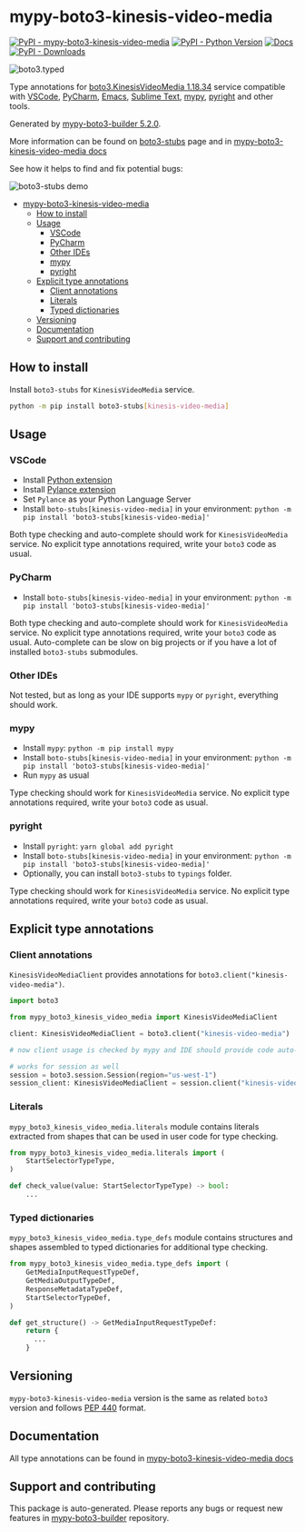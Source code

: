 <a id="mypy-boto3-kinesis-video-media"></a>

# mypy-boto3-kinesis-video-media

[![PyPI - mypy-boto3-kinesis-video-media](https://img.shields.io/pypi/v/mypy-boto3-kinesis-video-media.svg?color=blue)](https://pypi.org/project/mypy-boto3-kinesis-video-media)
[![PyPI - Python Version](https://img.shields.io/pypi/pyversions/mypy-boto3-kinesis-video-media.svg?color=blue)](https://pypi.org/project/mypy-boto3-kinesis-video-media)
[![Docs](https://img.shields.io/readthedocs/mypy-boto3-builder.svg?color=blue)](https://mypy-boto3-builder.readthedocs.io/)
[![PyPI - Downloads](https://img.shields.io/pypi/dw/mypy-boto3-kinesis-video-media?color=blue)](https://pypistats.org/packages/mypy-boto3-kinesis-video-media)

![boto3.typed](https://github.com/vemel/mypy_boto3_builder/raw/master/logo.png)

Type annotations for
[boto3.KinesisVideoMedia 1.18.34](https://boto3.amazonaws.com/v1/documentation/api/1.18.34/reference/services/kinesis-video-media.html#KinesisVideoMedia)
service compatible with [VSCode](https://code.visualstudio.com/),
[PyCharm](https://www.jetbrains.com/pycharm/),
[Emacs](https://www.gnu.org/software/emacs/),
[Sublime Text](https://www.sublimetext.com/),
[mypy](https://github.com/python/mypy),
[pyright](https://github.com/microsoft/pyright) and other tools.

Generated by
[mypy-boto3-builder 5.2.0](https://github.com/vemel/mypy_boto3_builder).

More information can be found on
[boto3-stubs](https://pypi.org/project/boto3-stubs/) page and in
[mypy-boto3-kinesis-video-media docs](https://vemel.github.io/boto3_stubs_docs/mypy_boto3_kinesis_video_media/)

See how it helps to find and fix potential bugs:

![boto3-stubs demo](https://github.com/vemel/mypy_boto3_builder/raw/master/demo.gif)

- [mypy-boto3-kinesis-video-media](#mypy-boto3-kinesis-video-media)
  - [How to install](#how-to-install)
  - [Usage](#usage)
    - [VSCode](#vscode)
    - [PyCharm](#pycharm)
    - [Other IDEs](#other-ides)
    - [mypy](#mypy)
    - [pyright](#pyright)
  - [Explicit type annotations](#explicit-type-annotations)
    - [Client annotations](#client-annotations)
    - [Literals](#literals)
    - [Typed dictionaries](#typed-dictionaries)
  - [Versioning](#versioning)
  - [Documentation](#documentation)
  - [Support and contributing](#support-and-contributing)

<a id="how-to-install"></a>

## How to install

Install `boto3-stubs` for `KinesisVideoMedia` service.

```bash
python -m pip install boto3-stubs[kinesis-video-media]
```

<a id="usage"></a>

## Usage

<a id="vscode"></a>

### VSCode

- Install
  [Python extension](https://marketplace.visualstudio.com/items?itemName=ms-python.python)
- Install
  [Pylance extension](https://marketplace.visualstudio.com/items?itemName=ms-python.vscode-pylance)
- Set `Pylance` as your Python Language Server
- Install `boto-stubs[kinesis-video-media]` in your environment:
  `python -m pip install 'boto3-stubs[kinesis-video-media]'`

Both type checking and auto-complete should work for `KinesisVideoMedia`
service. No explicit type annotations required, write your `boto3` code as
usual.

<a id="pycharm"></a>

### PyCharm

- Install `boto-stubs[kinesis-video-media]` in your environment:
  `python -m pip install 'boto3-stubs[kinesis-video-media]'`

Both type checking and auto-complete should work for `KinesisVideoMedia`
service. No explicit type annotations required, write your `boto3` code as
usual. Auto-complete can be slow on big projects or if you have a lot of
installed `boto3-stubs` submodules.

<a id="other-ides"></a>

### Other IDEs

Not tested, but as long as your IDE supports `mypy` or `pyright`, everything
should work.

<a id="mypy"></a>

### mypy

- Install `mypy`: `python -m pip install mypy`
- Install `boto-stubs[kinesis-video-media]` in your environment:
  `python -m pip install 'boto3-stubs[kinesis-video-media]'`
- Run `mypy` as usual

Type checking should work for `KinesisVideoMedia` service. No explicit type
annotations required, write your `boto3` code as usual.

<a id="pyright"></a>

### pyright

- Install `pyright`: `yarn global add pyright`
- Install `boto-stubs[kinesis-video-media]` in your environment:
  `python -m pip install 'boto3-stubs[kinesis-video-media]'`
- Optionally, you can install `boto3-stubs` to `typings` folder.

Type checking should work for `KinesisVideoMedia` service. No explicit type
annotations required, write your `boto3` code as usual.

<a id="explicit-type-annotations"></a>

## Explicit type annotations

<a id="client-annotations"></a>

### Client annotations

`KinesisVideoMediaClient` provides annotations for
`boto3.client("kinesis-video-media")`.

```python
import boto3

from mypy_boto3_kinesis_video_media import KinesisVideoMediaClient

client: KinesisVideoMediaClient = boto3.client("kinesis-video-media")

# now client usage is checked by mypy and IDE should provide code auto-complete

# works for session as well
session = boto3.session.Session(region="us-west-1")
session_client: KinesisVideoMediaClient = session.client("kinesis-video-media")
```

<a id="literals"></a>

### Literals

`mypy_boto3_kinesis_video_media.literals` module contains literals extracted
from shapes that can be used in user code for type checking.

```python
from mypy_boto3_kinesis_video_media.literals import (
    StartSelectorTypeType,
)

def check_value(value: StartSelectorTypeType) -> bool:
    ...
```

<a id="typed-dictionaries"></a>

### Typed dictionaries

`mypy_boto3_kinesis_video_media.type_defs` module contains structures and
shapes assembled to typed dictionaries for additional type checking.

```python
from mypy_boto3_kinesis_video_media.type_defs import (
    GetMediaInputRequestTypeDef,
    GetMediaOutputTypeDef,
    ResponseMetadataTypeDef,
    StartSelectorTypeDef,
)

def get_structure() -> GetMediaInputRequestTypeDef:
    return {
      ...
    }
```

<a id="versioning"></a>

## Versioning

`mypy-boto3-kinesis-video-media` version is the same as related `boto3` version
and follows [PEP 440](https://www.python.org/dev/peps/pep-0440/) format.

<a id="documentation"></a>

## Documentation

All type annotations can be found in
[mypy-boto3-kinesis-video-media docs](https://vemel.github.io/boto3_stubs_docs/mypy_boto3_kinesis_video_media/)

<a id="support-and-contributing"></a>

## Support and contributing

This package is auto-generated. Please reports any bugs or request new features
in [mypy-boto3-builder](https://github.com/vemel/mypy_boto3_builder/issues/)
repository.
